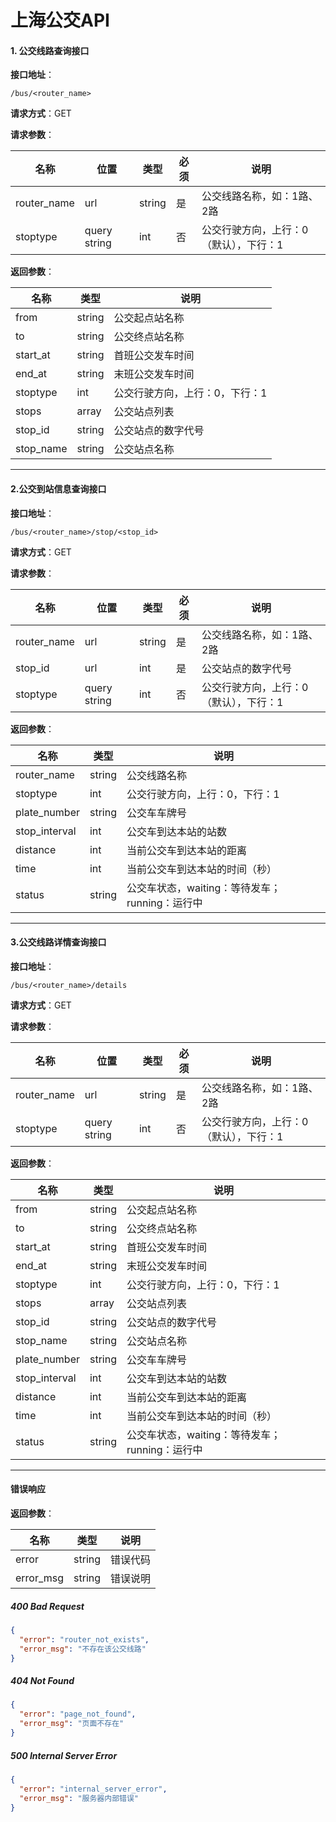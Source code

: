 # 上海公交API

#### 1. 公交线路查询接口
**接口地址**：
``` url
/bus/<router_name>
```

**请求方式**：GET

**请求参数**：

| 名称 | 位置 | 类型 | 必须 | 说明 |
| --- | --- | --- | --- | --- |
| router_name | url | string | 是 | 公交线路名称，如：1路、2路 |
| stoptype | query string | int | 否 | 公交行驶方向，上行：0（默认），下行：1 |

**返回参数**：

| 名称 | 类型 | 说明 |
| --- | --- | --- |
| from | string | 公交起点站名称 |
| to | string | 公交终点站名称 |
| start_at | string | 首班公交发车时间 |
| end_at | string | 末班公交发车时间 |
| stoptype | int | 公交行驶方向，上行：0，下行：1 |
| stops | array | 公交站点列表 |
| stop_id | string | 公交站点的数字代号 |
| stop_name | string |  公交站点名称 |

---

#### 2.公交到站信息查询接口
**接口地址**：
``` url
/bus/<router_name>/stop/<stop_id>
```

**请求方式**：GET

**请求参数**：

| 名称 | 位置 | 类型 | 必须 | 说明 |
| --- | --- | --- | --- | --- |
| router_name | url | string | 是 | 公交线路名称，如：1路、2路 |
| stop_id | url | int | 是 | 公交站点的数字代号 |
| stoptype | query string | int | 否 | 公交行驶方向，上行：0（默认），下行：1 |

**返回参数**：

| 名称 | 类型 | 说明 |
| --- | --- | --- |
| router_name | string | 公交线路名称 |
| stoptype | int | 公交行驶方向，上行：0，下行：1 |
| plate_number | string | 公交车车牌号 |
| stop_interval | int | 公交车到达本站的站数 |
| distance | int | 当前公交车到达本站的距离 |
| time | int | 当前公交车到达本站的时间（秒） |
| status | string | 公交车状态，waiting：等待发车；running：运行中 |

---

#### 3.公交线路详情查询接口
**接口地址**：
``` url
/bus/<router_name>/details
```

**请求方式**：GET

**请求参数**：

| 名称 | 位置 | 类型 | 必须 | 说明 |
| --- | --- | --- | --- | --- |
| router_name | url | string | 是 | 公交线路名称，如：1路、2路 |
| stoptype | query string | int | 否 | 公交行驶方向，上行：0（默认），下行：1 |

**返回参数**：

| 名称 | 类型 | 说明 |
| --- | --- | --- |
| from | string | 公交起点站名称 |
| to | string | 公交终点站名称 |
| start_at | string | 首班公交发车时间 |
| end_at | string | 末班公交发车时间 |
| stoptype | int | 公交行驶方向，上行：0，下行：1 |
| stops | array | 公交站点列表 |
| stop_id | string | 公交站点的数字代号 |
| stop_name | string |  公交站点名称 |
| plate_number | string | 公交车车牌号 |
| stop_interval | int | 公交车到达本站的站数 |
| distance | int | 当前公交车到达本站的距离 |
| time | int | 当前公交车到达本站的时间（秒） |
| status | string | 公交车状态，waiting：等待发车；running：运行中 |

---

#### 错误响应

**返回参数**：

| 名称 | 类型 | 说明 |
| --- | --- | --- |
| error | string | 错误代码 |
| error_msg | string | 错误说明 |

##### 400 Bad Request
``` json
{
  "error": "router_not_exists",
  "error_msg": "不存在该公交线路"
}
```

##### 404 Not Found
``` json
{
  "error": "page_not_found",
  "error_msg": "页面不存在"
}
```

##### 500 Internal Server Error
``` json
{
  "error": "internal_server_error",
  "error_msg": "服务器内部错误"
}
```